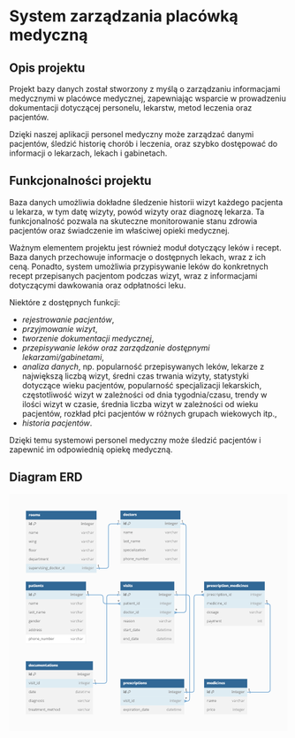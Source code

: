 # **System zarządzania placówką medyczną**

## Opis projektu

Projekt bazy danych został stworzony z myślą o zarządzaniu informacjami medycznymi w placówce medycznej, zapewniając wsparcie w prowadzeniu dokumentacji dotyczącej personelu, lekarstw, metod leczenia oraz pacjentów.

Dzięki naszej aplikacji personel medyczny może zarządzać danymi pacjentów, śledzić historię chorób i leczenia, oraz szybko dostępować do informacji o lekarzach, lekach i gabinetach.

## Funkcjonalności projektu

Baza danych umożliwia dokładne śledzenie historii wizyt każdego pacjenta u lekarza, w tym datę wizyty, powód wizyty oraz diagnozę lekarza. Ta funkcjonalność pozwala na skuteczne monitorowanie stanu zdrowia pacjentów oraz świadczenie im właściwej opieki medycznej.

Ważnym elementem projektu jest również moduł dotyczący leków i recept. Baza danych przechowuje informacje o dostępnych lekach, wraz z ich ceną. Ponadto, system umożliwia przypisywanie leków do konkretnych recept przepisanych pacjentom podczas wizyt, wraz z informacjami dotyczącymi dawkowania oraz odpłatności leku.

Niektóre z dostępnych funkcji:

- *rejestrowanie pacjentów*,
- *przyjmowanie wizyt*,
- *tworzenie dokumentacji medycznej*,
- *przepisywanie leków oraz zarządzanie dostępnymi lekarzami/gabinetami*,
- *analiza danych*, np. popularność przepisywanych leków, lekarze z największą liczbą wizyt, średni czas trwania wizyty, statystyki dotyczące wieku pacjentów, popularność specjalizacji lekarskich, częstotliwość wizyt w zależności od dnia tygodnia/czasu, trendy w ilości wizyt w czasie, średnia liczba wizyt w zależności od wieku pacjentów, rozkład płci pacjentów w różnych grupach wiekowych itp.,
- *historia pacjentów*.

Dzięki temu systemowi personel medyczny może śledzić pacjentów i zapewnić im odpowiednią opiekę medyczną.

## Diagram ERD
<img src="Diagram ERD.png" />